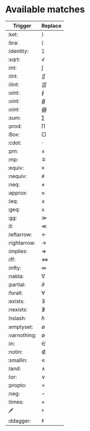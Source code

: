 # Available matches
| Trigger      | Replace   |
|--------------|-----------|
| :ket:        | ⟩         |
| :bra:        | ⟨         |
| :identity:   | 𝟙         |
| :sqrt:       | √         |
| :int:        | ∫         |
| :iint:       | ∬         |
| :iiint:      | ∭         |
| :oint:       | ∮         |
| :oint:       | ∯         |
| :oint:       | ∰         |
| :sum:        | ∑         |
| :prod:       | ∏         |
| :Box:        | □         |
| :cdot:       | ⋅         |
| :pm:         | ±         |
| :mp:         | ∓         |
| :equiv:      | ≡         |
| :nequiv:     | ≢         |
| :neq:        | ≠         |
| :approx:     | ≈         |
| :leq:        | ≤         |
| :geq:        | ≥         |
| :gg:         | ≫         |
| :ll:         | ≪         |
| :leftarrow:  | ←         |
| :rightarrow: | →         |
| :implies:    | ⇒         |
| :iff:        | ⇔         |
| :infty:      | ∞         |
| :nabla:      | ∇         |
| :partial:    | 𝜕         |
| :forall:     | ∀         |
| :exists:     | ∃         |
| :nexists:    | ∄         |
| :hslash:     | ℏ         |
| :emptyset:   | ∅         |
| :varnothing: | ∅         |
| :in:         | ∈         |
| :notin:      | ∉         |
| :smallin:    | ∊         |
| :land:       | ∧         |
| :lor:        | ∨         |
| :propto:     | ∝         |
| :neg:        | ¬         |
| :times:      | ×         |
| :dagger:     | †         |
| :ddagger:    | ‡         |
